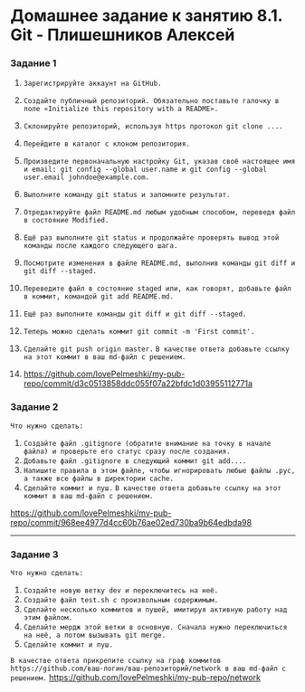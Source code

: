 # Домашнее задание к занятию 8.1. Git - Плишешников Алексей

### Задание 1

1. `Зарегистрируйте аккаунт на GitHub.`
2. `Создайте публичный репозиторий. Обязательно поставьте галочку в поле «Initialize this repository with a README».`
3. `Склонируйте репозиторий, используя https протокол git clone ....`
4. `Перейдите в каталог с клоном репозитория.`
5. `Произведите первоначальную настройку Git, указав своё настоящее имя и email: git config --global user.name и git config --global user.email johndoe@example.com.`
6. `Выполните команду git status и запомните результат.`
7. `Отредактируйте файл README.md любым удобным способом, переведя файл в состояние Modified.`
8. `Ещё раз выполните git status и продолжайте проверять вывод этой команды после каждого следующего шага.`
9. `Посмотрите изменения в файле README.md, выполнив команды git diff и git diff --staged.`
10. `Переведите файл в состояние staged или, как говорят, добавьте файл в коммит, командой git add README.md.`
11. `Ещё раз выполните команды git diff и git diff --staged.`
12. `Теперь можно сделать коммит git commit -m 'First commit'.`
13. `Сделайте git push origin master.`
`В качестве ответа добавьте ссылку на этот коммит в ваш md-файл с решением. `

1. https://github.com/lovePelmeshki/my-pub-repo/commit/d3c0513858ddc055f07a22bfdc1d03955112771a


### Задание 2

`Что нужно сделать:`

1. `Создайте файл .gitignore (обратите внимание на точку в начале файла) и проверьте его статус сразу после создания.`
2. `Добавьте файл .gitignore в следующий коммит git add....`
3. `Напишите правила в этом файле, чтобы игнорировать любые файлы .pyc, а также все файлы в директории cache.`
4. `Сделайте коммит и пуш.`
`В качестве ответа добавьте ссылку на этот коммит в ваш md-файл с решением.`

https://github.com/lovePelmeshki/my-pub-repo/commit/968ee4977d4cc60b76ae02ed730ba9b64edbda98



---

### Задание 3
`Что нужно сделать:`

1. `Создайте новую ветку dev и переключитесь на неё.`
2. `Создайте файл test.sh с произвольным содержимым.`
3. `Сделайте несколько коммитов и пушей, имитируя активную работу над этим файлом.`
4. `Сделайте мердж этой ветки в основную. Сначала нужно переключиться на неё, а потом вызывать git merge.`
5. `Сделайте коммит и пуш.`

`В качестве ответа прикрепите ссылку на граф коммитов https://github.com/ваш-логин/ваш-репозиторий/network в ваш md-файл с решением.`
https://github.com/lovePelmeshki/my-pub-repo/network
